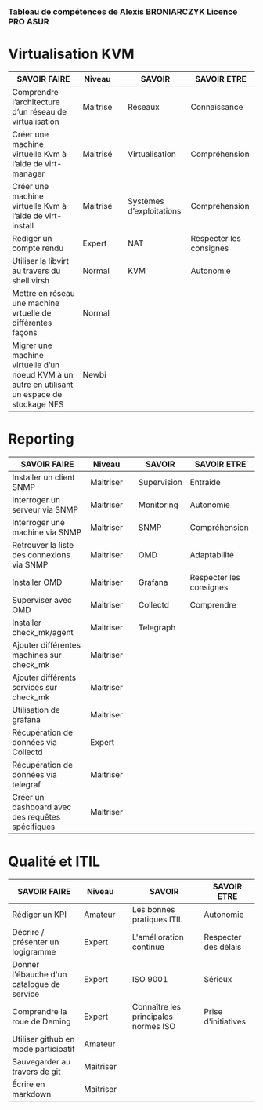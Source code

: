 ### Tableau de compétences de Alexis BRONIARCZYK Licence PRO ASUR

# Virtualisation KVM
| SAVOIR FAIRE | Niveau | | SAVOIR | SAVOIR ETRE |
| ------------ | ------ |-| ------ | ----------- |
| Comprendre l’architecture d’un réseau de virtualisation | Maitrisé | | Réseaux | Connaissance |
| Créer une machine virtuelle Kvm à l’aide de virt-manager | Maitrisé | | Virtualisation | Compréhension | Adaptabilité |
| Créer une machine virtuelle Kvm à l’aide de virt-install | Maitrisé | | Systèmes d’exploitations | Compréhension |
| Rédiger un compte rendu | Expert | | NAT | Respecter les consignes |
| Utiliser la libvirt au travers du shell virsh | Normal | | KVM | Autonomie |
| Mettre en réseau une machine vrtuelle de différentes façons | Normal | | | |
| Migrer une machine virtuelle d’un noeud KVM à un autre en utilisant un espace de stockage NFS | Newbi | | | | 


# Reporting
| SAVOIR FAIRE | Niveau | | SAVOIR | SAVOIR ETRE |
| ------------ | ------ |-| ------ | ----------- |
| Installer un client SNMP | Maitriser | | Supervision | Entraide |
| Interroger un serveur via SNMP | Maitriser | | Monitoring | Autonomie |
| Interroger une machine via SNMP | Maitriser | | SNMP | Compréhension |
| Retrouver la liste des connexions via SNMP | Maitriser | | OMD | Adaptabilité |
| Installer OMD | Maitriser | | Grafana | Respecter les consignes |
| Superviser avec OMD | Maitriser | | Collectd | Comprendre |
| Installer check_mk/agent | Maitriser | | Telegraph | |
| Ajouter différentes machines sur check_mk | Maitriser | | | |
| Ajouter différents services sur check_mk | Maitriser | | | |
| Utilisation de grafana | Maitriser | | | |
| Récupération de données via Collectd | Expert | | | |
| Récupération de données via telegraf | Maitriser | | | |
| Créer un dashboard avec des requêtes spécifiques | Maitriser | | | |

# Qualité et ITIL
| SAVOIR FAIRE | Niveau | | SAVOIR | SAVOIR ETRE |
| ------------ | ------ |-| ------ | ----------- |
| Rédiger un KPI | Amateur | | Les bonnes pratiques ITIL | Autonomie | 
| Décrire / présenter un logigramme | Expert | | L'amélioration continue | Respecter des délais | 
| Donner l'ébauche d'un catalogue de service | Expert | | ISO 9001 | Sérieux | 
| Comprendre la roue de Deming | Expert | | Connaître les principales normes ISO | Prise d'initiatives | 
| Utiliser github en mode participatif | Amateur | |       |     | 
| Sauvegarder au travers de git | Maitriser | |     |        | 
| Écrire en markdown | Maitriser | | |     |

